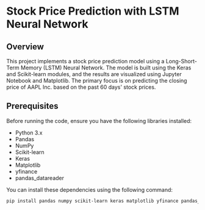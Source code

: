# Stock Price Prediction with LSTM Neural Network

## Overview

This project implements a stock price prediction model using a Long-Short-Term Memory (LSTM) Neural Network. The model is built using the Keras and Scikit-learn modules, and the results are visualized using Jupyter Notebook and Matplotlib. The primary focus is on predicting the closing price of AAPL Inc. based on the past 60 days' stock prices.

## Prerequisites

Before running the code, ensure you have the following libraries installed:

- Python 3.x
- Pandas
- NumPy
- Scikit-learn
- Keras
- Matplotlib
- yfinance
- pandas_datareader

You can install these dependencies using the following command:

```bash
pip install pandas numpy scikit-learn keras matplotlib yfinance pandas_datareader
```
